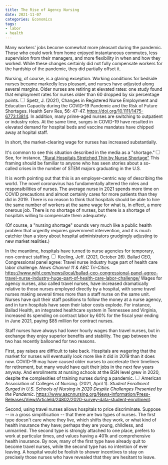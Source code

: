 ```yaml
---
title: The Rise of Agency Nursing
date: 2021-11-07
categories: Economics
tags: 
- labor
- health
---
```


Many workers' jobs become somewhat more pleasant during the pandemic. Those who could work from home enjoyed instantaneous commutes, less supervision from their managers, and more flexibility in when and how they worked. While these changes certainly did not fully compensate workers for the hardship of the pandemic, they did partially offset it.

Nursing, of course, is a glaring exception. Working conditions for bedside nurses became markedly less pleasant, and nurses have adjusted along several margins. Older nurses are retiring at elevated rates: one study found that employment rates for nurses older than 60 dropped by six percentage points.<label for="sn-1" class="margin-toggle sidenote-number"></label><input type="checkbox" id="sn-1" class="margin-toggle"/><span class="sidenote"> Spetz, J. (2021), Changes in Registered Nurse Employment and Education Capacity during the COVID-19 Pandemic and the Risk of Future Shortages. Health Serv Res, 56: 47-47. <https://doi.org/10.1111/1475-6773.13814>.</span> In addition, many prime-aged nurses are switching to outpatient or industry roles. At the same time, surges in COVID-19 have resulted in elevated demand for hospital beds and vaccine mandates have chipped away at hopital staff.

In short, the market-clearing wage for nurses has increased substantially.

It's common to see this situation described in the media as a "shortage."<label for="sn-2" class="margin-toggle sidenote-number"></label><input type="checkbox" id="sn-2" class="margin-toggle"/><span class="sidenote"> See, for instance, ["Rural Hospitals Stretched Thin by Nurse Shortage"](https://www.pbs.org/newshour/show/rural-u-s-hospitals-stretched-thin-after-nurse-shortage-exacerbated-by-the-pandemic)</span> This framing should be familiar to anyone who has seen stories about a so-called crises in the number of STEM majors graduating in the U.S.

It is worth pointing out that this is an employer-centric way of describing the world. The novel coronavirus has fundamentally altered the roles and responsibilities of nurses. The average nurse in 2021 spends more time on COVID precautions and almost certainly cares for more patients than they did in 2019. There is no reason to think that hospitals should be able to hire the same number of workers at the same wage for what is, in effect, a more onerous job. There is no shortage of nurses, but there is a shortage of hospitals willing to compensate them adequately.

(Of course, a "nursing shortage" sounds very much like a public health problem that urgently requires government intervention, and it is much catchier than a story about hospital administrators grudgingly adjusting to new market realities.)

In the meantime, hospitals have turned to nurse agencies for temporary, non-contract staffing.<label for="sn-3" class="margin-toggle sidenote-number"></label><input type="checkbox" id="sn-3" class="margin-toggle"/><span class="sidenote"> Keeling, Jeff. (2021, October 26). Ballad CEO, Congressional panel agree: Travel nurse industry huge part of health care labor challenge. _News Channel 11 & ABC Tri-Cities_. <https://www.wjhl.com/news/local/ballad-ceo-congressional-panel-agree-travel-nurse-industry-huge-part-of-health-care-labor-challenge/></span> Wages for agency nurses, also called travel nurses, have increased dramatically relative to those nurses employed directly by a hospital, with some travel nurses making several times more than a staff nurse on the same unit. Nurses have quit their staff positions to follow the money at a nurse agency, and in turn hospitals have seen their labor costs explode. For instance, Ballad Health, an integrated healthcare system in Tennessee and Virginia, increased its spending on contract labor by 60% for the fiscal year ending in June 2021, paying $85 million for contract nurses.

Staff nurses have always had lower hourly wages than travel nurses, but in exchange they enjoy superior benefits and stability. The gap between the two has recently ballooned for two reasons.

First, pay raises are difficult to take back. Hospitals are wagering that the market for nurses will eventually look more like it did in 2019 than it does now. COVID-19 may have caused older nurses to accelerate their timelines for retirement, but many would have quit their jobs in the next few years anyway. And enrollments at nursing schools at the BSN level grew in 2020, despite the complexities of training nurses during a pandemic.<label for="sn-4" class="margin-toggle sidenote-number"></label><input type="checkbox" id="sn-4" class="margin-toggle"/><span class="sidenote"> American Association of Colleges of Nursing. (2021, April 1). _Student Enrollment Surged in U.S. Schools of Nursing in 2020 Despite Challenges Presented by the Pandemic_. <https://www.aacnnursing.org/News-Information/Press-Releases/View/ArticleId/24802/2020-survey-data-student-enrollment>.</span>

Second, using travel nurses allows hospitals to price discriminate. Suppose -- in a gross simplification -- that there are two types of nurses. The first type doesn't care where they live, which shifts they work, or what kind of health insurance they have; perhaps they are young, childless, and unmarried. The second type is strongly attached to one place, prefers to work at particular times, and values having a 401k and comprehensive health insurance. By now, many of the first type have already quit to become travel nurses, while the second type has no intention of ever leaving. A hospital would be foolish to shower incentives to stay on precisely those nurses who have revealed that they are hesitant to leave.

